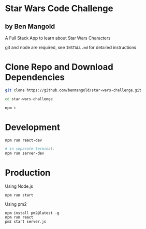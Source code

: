 # Star Wars Code Challenge

## by Ben Mangold

A Full Stack App to learn about Star Wars Characters

git and node are required, see `INSTALL.md` for detailed instructions

# Clone Repo and Download Dependencies

```bash
git clone https://github.com/benmangold/star-wars-challenge.git

cd star-wars-challenge

npm i
```

# Development

```bash
npm run react-dev

# in separate terminal:
npm run server-dev
```

# Production

Using Node.js
```
npm run start
```

Using pm2

```
npm install pm2@latest -g
npm run react
pm2 start server.js
```
